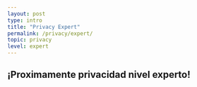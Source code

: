 ```yaml
---
layout: post
type: intro
title: "Privacy Expert"
permalink: /privacy/expert/
topic: privacy
level: expert
---
```


## ¡Proximamente privacidad nivel experto!
